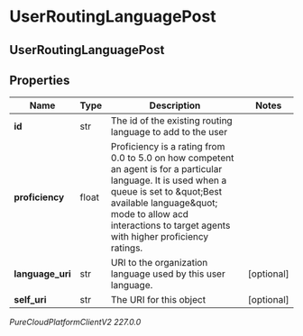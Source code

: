 # UserRoutingLanguagePost

## UserRoutingLanguagePost

## Properties

|Name | Type | Description | Notes|
|------------ | ------------- | ------------- | -------------|
| **id** | str | The id of the existing routing language to add to the user | |
| **proficiency** | float | Proficiency is a rating from 0.0 to 5.0 on how competent an agent is for a particular language. It is used when a queue is set to \&quot;Best available language\&quot; mode to allow acd interactions to target agents with higher proficiency ratings. | |
| **language_uri** | str | URI to the organization language used by this user language. | [optional] |
| **self_uri** | str | The URI for this object | [optional] |



_PureCloudPlatformClientV2 227.0.0_
